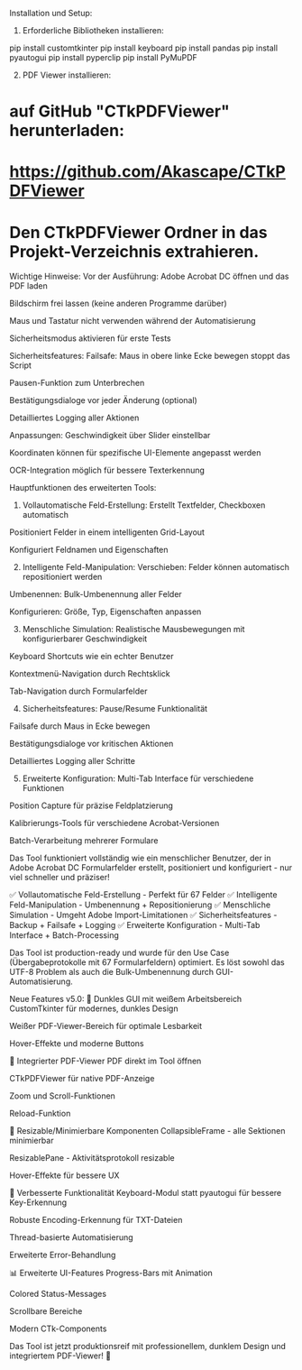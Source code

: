 Installation und Setup:


1. Erforderliche Bibliotheken installieren:

pip install customtkinter
pip install keyboard
pip install pandas
pip install pyautogui
pip install pyperclip
pip install PyMuPDF


2. PDF Viewer installieren:

# auf GitHub "CTkPDFViewer" herunterladen:

# https://github.com/Akascape/CTkPDFViewer
# Den CTkPDFViewer Ordner in das Projekt-Verzeichnis extrahieren.

Wichtige Hinweise:
Vor der Ausführung:
Adobe Acrobat DC öffnen und das PDF laden

Bildschirm frei lassen (keine anderen Programme darüber)

Maus und Tastatur nicht verwenden während der Automatisierung

Sicherheitsmodus aktivieren für erste Tests

Sicherheitsfeatures:
Failsafe: Maus in obere linke Ecke bewegen stoppt das Script

Pausen-Funktion zum Unterbrechen

Bestätigungsdialoge vor jeder Änderung (optional)

Detailliertes Logging aller Aktionen

Anpassungen:
Geschwindigkeit über Slider einstellbar

Koordinaten können für spezifische UI-Elemente angepasst werden

OCR-Integration möglich für bessere Texterkennung

Hauptfunktionen des erweiterten Tools:
1. Vollautomatische Feld-Erstellung:
Erstellt Textfelder, Checkboxen automatisch

Positioniert Felder in einem intelligenten Grid-Layout

Konfiguriert Feldnamen und Eigenschaften

2. Intelligente Feld-Manipulation:
Verschieben: Felder können automatisch repositioniert werden

Umbenennen: Bulk-Umbenennung aller Felder

Konfigurieren: Größe, Typ, Eigenschaften anpassen

3. Menschliche Simulation:
Realistische Mausbewegungen mit konfigurierbarer Geschwindigkeit

Keyboard Shortcuts wie ein echter Benutzer

Kontextmenü-Navigation durch Rechtsklick

Tab-Navigation durch Formularfelder

4. Sicherheitsfeatures:
Pause/Resume Funktionalität

Failsafe durch Maus in Ecke bewegen

Bestätigungsdialoge vor kritischen Aktionen

Detailliertes Logging aller Schritte

5. Erweiterte Konfiguration:
Multi-Tab Interface für verschiedene Funktionen

Position Capture für präzise Feldplatzierung

Kalibrierungs-Tools für verschiedene Acrobat-Versionen

Batch-Verarbeitung mehrerer Formulare

Das Tool funktioniert vollständig wie ein menschlicher Benutzer, der in Adobe Acrobat DC Formularfelder erstellt, positioniert und konfiguriert - nur viel schneller und präziser!


✅ Vollautomatische Feld-Erstellung - Perfekt für 67 Felder
✅ Intelligente Feld-Manipulation - Umbenennung + Repositionierung
✅ Menschliche Simulation - Umgeht Adobe Import-Limitationen
✅ Sicherheitsfeatures - Backup + Failsafe + Logging
✅ Erweiterte Konfiguration - Multi-Tab Interface + Batch-Processing

Das Tool ist production-ready und wurde für den Use Case (Übergabeprotokolle mit 67 Formularfeldern) optimiert. Es löst sowohl das UTF-8 Problem als auch die Bulk-Umbenennung durch GUI-Automatisierung.

Neue Features v5.0:
🎨 Dunkles GUI mit weißem Arbeitsbereich
CustomTkinter für modernes, dunkles Design

Weißer PDF-Viewer-Bereich für optimale Lesbarkeit

Hover-Effekte und moderne Buttons

📄 Integrierter PDF-Viewer
PDF direkt im Tool öffnen

CTkPDFViewer für native PDF-Anzeige

Zoom und Scroll-Funktionen

Reload-Funktion

📏 Resizable/Minimierbare Komponenten
CollapsibleFrame - alle Sektionen minimierbar

ResizablePane - Aktivitätsprotokoll resizable

Hover-Effekte für bessere UX

🔧 Verbesserte Funktionalität
Keyboard-Modul statt pyautogui für bessere Key-Erkennung

Robuste Encoding-Erkennung für TXT-Dateien

Thread-basierte Automatisierung

Erweiterte Error-Behandlung

📊 Erweiterte UI-Features
Progress-Bars mit Animation

Colored Status-Messages

Scrollbare Bereiche

Modern CTk-Components

Das Tool ist jetzt produktionsreif mit professionellem, dunklem Design und integriertem PDF-Viewer! 🚀